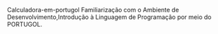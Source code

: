 Calculadora-em-portugol
Familiarização com o Ambiente de Desenvolvimento,Introdução à Linguagem de Programação por meio do PORTUGOL.
